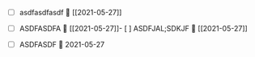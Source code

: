 - [ ] asdfasdfasdf 📆 [[2021-05-27]]
- [ ] ASDFASDFA 📆 [[2021-05-27]]- [ ] ASDFJAL;SDKJF 📆 [[2021-05-27]]
- [ ] ASDFASDF 📆 2021-05-27



